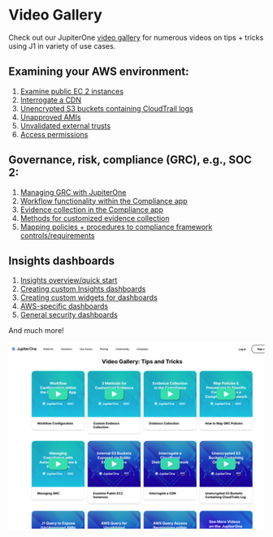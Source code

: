 # Video Gallery

Check out our JupiterOne [video
gallery](https://info.jupiterone.com/community)
for numerous videos on tips + tricks using J1 in variety of use cases.

## Examining your AWS environment:
1. [Examine public EC 2 instances](https://www.youtube.com/watch?v=xLn6LkiQdbY)
1. [Interrogate a CDN](https://www.youtube.com/watch?v=phKvrHRcvPE)
1. [Unencrypted S3 buckets containing CloudTrail logs](https://www.youtube.com/watch?v=JyTHCfF6hFI)
1. [Unapproved AMIs](https://www.youtube.com/watch?v=CPlvNosBgsA)
1. [Unvalidated external trusts](https://www.youtube.com/watch?v=OAgWDJtkF1w)
1. [Access permissions](https://www.youtube.com/watch?v=J72I4hA3unc)

## Governance, risk, compliance (GRC), e.g., SOC 2:
1. [Managing GRC with JupiterOne](https://try.jupiterone.com/blog/video-managing-grc-with-jupiterone)
1. [Workflow functionality within the Compliance app](https://try.jupiterone.com/video-workflows-within-the-j1-compliance-app?hsLang=en)
1. [Evidence collection in the Compliance app](https://try.jupiterone.com/blog/video-evidence-collection-with-the-compliance-app)
1. [Methods for customized evidence collection](https://try.jupiterone.com/blog/3-methods-for-customized-evidence-collection?hsLang=en)
1. [Mapping policies + procedures to compliance framework controls/requirements](https://try.jupiterone.com/blog/how-to-map-grc-policies-and-procedures?hsLang=en)

## Insights dashboards
1. [Insights overview/quick start](https://try.jupiterone.com/video-insights-application-overview)
1. [Creating custom Insights dashboards](https://try.jupiterone.com/how-to-create-customized-dashboards)
1. [Creating custom widgets for dashboards](https://try.jupiterone.com/how-to-use-charts-and-graphs-widgets)
1. [AWS-specific dashboards]()
1. [General security dashboards]()

 And much more!

![video-gallery](../assets/video-gallery.png)